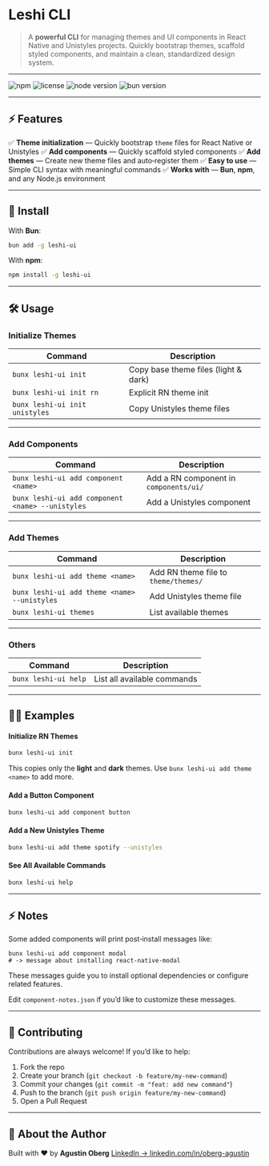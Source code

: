 # Leshi CLI

> A **powerful CLI** for managing themes and UI components in React Native and Unistyles projects. Quickly bootstrap themes, scaffold styled components, and maintain a clean, standardized design system.

---

![npm](https://img.shields.io/npm/v/leshi-ui?color=%2332C037&label=npm) ![license](https://img.shields.io/badge/license-MIT-blue) ![node version](https://img.shields.io/badge/node-%3E%3D18.0.0-brightgreen) ![bun version](https://img.shields.io/badge/bun-%3E%3D1.0.0-orange)

---

## ⚡️ Features

✅ **Theme initialization** — Quickly bootstrap `theme` files for React Native or Unistyles
✅ **Add components** — Quickly scaffold styled components
✅ **Add themes** — Create new theme files and auto‑register them
✅ **Easy to use** — Simple CLI syntax with meaningful commands
✅ **Works with** — **Bun**, **npm**, and any Node.js environment

---

## 🚀 Install

With **Bun**:

```bash
bun add -g leshi-ui
```

With **npm**:

```bash
npm install -g leshi-ui
```

---

## 🛠️ Usage

### Initialize Themes

| Command                        | Description                    |
| ------------------------------ | ------------------------------ |
| `bunx leshi-ui init`           | Copy base theme files (light & dark) |
| `bunx leshi-ui init rn`        | Explicit RN theme init         |
| `bunx leshi-ui init unistyles` | Copy Unistyles theme files     |

---

### Add Components

| Command                                          | Description                            |
| ------------------------------------------------ | -------------------------------------- |
| `bunx leshi-ui add component <name>`             | Add a RN component in `components/ui/` |
| `bunx leshi-ui add component <name> --unistyles` | Add a Unistyles component              |

---

### Add Themes

| Command                                      | Description                          |
| -------------------------------------------- | ------------------------------------ |
| `bunx leshi-ui add theme <name>`             | Add RN theme file to `theme/themes/` |
| `bunx leshi-ui add theme <name> --unistyles` | Add Unistyles theme file             |
| `bunx leshi-ui themes`                       | List available themes                |

---

### Others

| Command              | Description                 |
| -------------------- | --------------------------- |
| `bunx leshi-ui help` | List all available commands |

---

## 🧑‍💻 Examples

#### Initialize RN Themes

```bash
bunx leshi-ui init
```
This copies only the **light** and **dark** themes. Use `bunx leshi-ui add theme <name>` to add more.

#### Add a Button Component

```bash
bunx leshi-ui add component button
```

#### Add a New Unistyles Theme

```bash
bunx leshi-ui add theme spotify --unistyles
```

#### See All Available Commands

```bash
bunx leshi-ui help
```

---

## ⚡️ Notes

Some added components will print post‑install messages like:

```
bunx leshi-ui add component modal
# -> message about installing react-native-modal
```

These messages guide you to install optional dependencies or configure related features.

Edit `component-notes.json` if you’d like to customize these messages.

---

## 👥 Contributing

Contributions are always welcome!
If you’d like to help:

1. Fork the repo
2. Create your branch (`git checkout -b feature/my-new-command`)
3. Commit your changes (`git commit -m "feat: add new command"`)
4. Push to the branch (`git push origin feature/my-new-command`)
5. Open a Pull Request

---

## 👤 About the Author

Built with ❤️ by **Agustin Oberg**
[LinkedIn → linkedin.com/in/oberg-agustin](https://www.linkedin.com/in/oberg-agustin)
